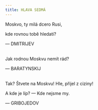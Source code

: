 ```yaml
---
title: HLAVA SEDMÁ
---
```


Moskvo, ty milá dcero Rusi,

kde rovnou tobě hledati?

— DMITRIJEV  
 

Jak rodnou Moskvu nemít rád?

— BARATYNSKIJ  
 

Tak? Štvete na Moskvu! Hle, přijel z ciziny!

A kde je líp? — Kde nejsme my.

— GRIBOJEDOV
